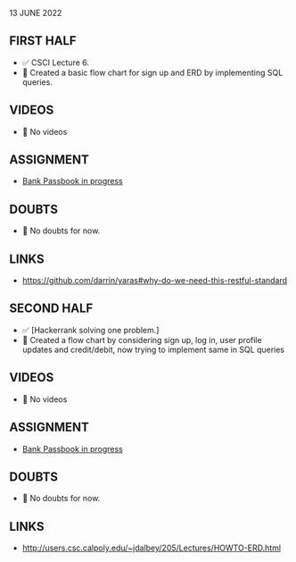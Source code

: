 13 JUNE 2022

## FIRST HALF

- ✅ CSCI Lecture 6. 
- 🚧 Created a basic flow chart for sign up and ERD by implementing SQL queries. 

## VIDEOS

- 🚫 No videos

## ASSIGNMENT

- [Bank Passbook in progress](https://github.com/sp18-interns/django-passbook)

## DOUBTS

- 🚫 No doubts for now.

## LINKS

- https://github.com/darrin/yaras#why-do-we-need-this-restful-standard

## SECOND HALF

- ✅ [Hackerrank solving one problem.]
- 🚧 Created a flow chart by considering sign up, log in, user profile updates and credit/debit, now trying to implement same in SQL queries

## VIDEOS

- 🚫 No videos

## ASSIGNMENT

- [Bank Passbook in progress](https://github.com/sp18-interns/django-passbook)

## DOUBTS

- 🚫 No doubts for now.

## LINKS

- http://users.csc.calpoly.edu/~jdalbey/205/Lectures/HOWTO-ERD.html
 
 

